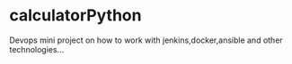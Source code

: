 # calculatorPython
Devops mini project on how to work with jenkins,docker,ansible and other technologies... 

